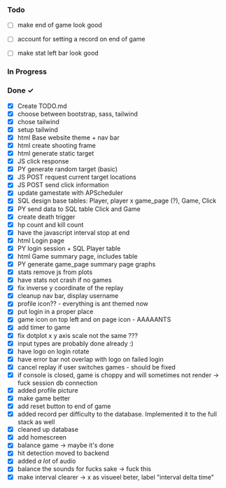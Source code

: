 ### Todo

- [ ] make end of game look good
- [ ] account for setting a record on end of game
- [ ] make stat left bar look good


### In Progress

### Done ✓

- [X] Create TODO.md
- [X] choose between bootstrap, sass, tailwind
- [X] chose tailwind
- [X] setup tailwind
- [X] html Base website theme + nav bar
- [X] html create shooting frame
- [X] html generate static target
- [X] JS click response
- [X] PY generate random target (basic)
- [X] JS POST request current target locations
- [X] JS POST send click information
- [X] update gamestate with APScheduler
- [X] SQL design base tables: Player, player x game_page (?), Game, Click
- [X] PY send data to SQL table Click and Game
- [X] create death trigger
- [X] hp count and kill count
- [X] have the javascript interval stop at end
- [X] html Login page
- [X] PY login session + SQL Player table
- [X] html Game summary page, includes table
- [X] PY generate game_page summary page graphs
- [X] stats remove js from plots
- [X] have stats not crash if no games
- [X] fix inverse y coordinate of the replay
- [X] cleanup nav bar, display username
- [X] profile icon?? - everything is ant themed now
- [X] put login in a proper place
- [X] game icon on top left and on page icon - AAAAANTS
- [X] add timer to game
- [X] fix dotplot x y axis scale not the same ???
- [X] input types are probably done already :)
- [X] have logo on login rotate
- [X] have error bar not overlap with logo on failed login
- [X] cancel replay if user switches games - should be fixed
- [X] if console is closed, game is choppy and will sometimes not render -> fuck session db connection
- [X] added profile picture
- [X] make game better
- [X] add reset button to end of game
- [X] added record per difficulty to the database. Implemented it to the full stack as well
- [X] cleaned up database
- [X] add homescreen
- [X] balance game -> maybe it's done
- [X] hit detection moved to backend
- [X] added *a lot* of audio
- [X] balance the sounds for fucks sake -> fuck this
- [X] make interval clearer -> x as visueel beter, label "interval delta time"